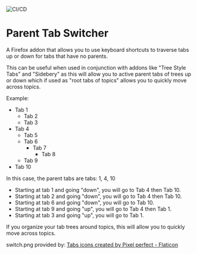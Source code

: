 ![CI/CD](https://github.com/irvinm/Parent-Tab-Switcher/workflows/CI/CD/badge.svg)

# Parent Tab Switcher
A Firefox addon that allows you to use keyboard shortcuts to traverse tabs up or down for tabs that have no parents.

This can be useful when used in conjunction with addons like "Tree Style Tabs" and "Sidebery" as this will allow you to active parent tabs of trees up or down which if used as "root tabs of topics" allows you to quickly move across topics.

Example:
* Tab 1
  * Tab 2
  * Tab 3
* Tab 4
  * Tab 5
  * Tab 6
    * Tab 7
      * Tab 8
  * Tab 9
* Tab 10

In this case, the parent tabs are tabs: 1, 4, 10

  * Starting at tab 1 and going "down", you will go to Tab 4 then Tab 10.  
  * Starting at tab 2 and going "down", you will go to Tab 4 then Tab 10.
  * Starting at tab 6 and going "down", you will go to Tab 10.
  * Starting at tab 9 and going "up", you will go to Tab 4 then Tab 1.
  * Starting at tab 3 and going "up", you will go to Tab 1.
  
If you organize your tab trees around topics, this will allow you to quickly move across topics.

switch.png provided by:  <a href="https://www.flaticon.com/free-icons/tabs" title="tabs icons">Tabs icons created by Pixel perfect - Flaticon</a>
